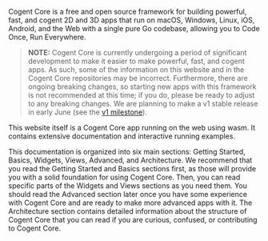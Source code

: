 <home-header></home-header>

Cogent Core is a free and open source framework for building powerful, fast, and cogent 2D and 3D apps that run on macOS, Windows, Linux, iOS, Android, and the Web with a single pure Go codebase, allowing you to Code Once, Run Everywhere.

> **NOTE:** Cogent Core is currently undergoing a period of significant development to make it easier to make powerful, fast, and cogent apps. As such, some of the information on this website and in the Cogent Core repositories may be incorrect. Furthermore, there are ongoing breaking changes, so starting new apps with this framework is not recommended at this time; if you do, please be ready to adjust to any breaking changes. We are planning to make a v1 stable release in early June (see the [v1 milestone](https://github.com/cogentcore/core/milestone/1)).

This website itself is a Cogent Core app running on the web using wasm. It contains extensive documentation and interactive running examples.

This documentation is organized into six main sections: Getting Started, Basics, Widgets, Views, Advanced, and Architecture. We recommend that you read the Getting Started and Basics sections first, as those will provide you with a solid foundation for using Cogent Core. Then, you can read specific parts of the Widgets and Views sections as you need them. You should read the Advanced section later once you have some experience with Cogent Core and are ready to make more advanced apps with it. The Architecture section contains detailed information about the structure of Cogent Core that you can read if you are curious, confused, or contributing to Cogent Core.
